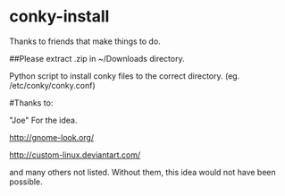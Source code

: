 # conky-install

Thanks to friends that make things to do.

##Please extract .zip in ~/Downloads directory.

Python script to install conky files to the correct directory. (eg.  /etc/conky/conky.conf)

#Thanks to:

"Joe" For the idea.

http://gnome-look.org/

http://custom-linux.deviantart.com/

and many others not listed. Without them, this idea would not have been possible.
